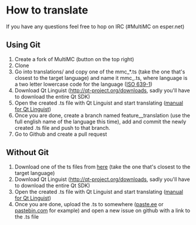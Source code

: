 # How to translate

If you have any questions feel free to hop on IRC (#MultiMC on esper.net)

## Using Git

1. Create a fork of MultiMC (button on the top right)
2. Clone
3. Go into translations/ and copy one of the mmc_*.ts (take the one that's closest to the target language) and name it mmc_<language>.ts, where language is a two letter lowercase code for the language ([ISO 639-1](http://www.loc.gov/standards/iso639-2/php/English_list.php))
4. Download Qt Linguist (http://qt-project.org/downloads, sadly you'll have to download the entire Qt SDK)
5. Open the created .ts file with Qt Linguist and start translating ([manual for Qt Linguist](http://qt-project.org/doc/qt-5/linguist-translators.html))
6. Once you are done, create a branch named feature_<language>_translation (use the full english name of the language this time), add and commit the newly created .ts file and push to that branch.
7. Go to Github and create a pull request

## Without Git

1. Download one of the ts files from [here](https://github.com/MultiMC/MultiMC5/tree/develop/translations) (take the one that's closest to the target language)
2. Download Qt Linguist (http://qt-project.org/downloads, sadly you'll have to download the entire Qt SDK)
3. Open the created .ts file with Qt Linguist and start translating ([manual for Qt Linguist](http://qt-project.org/doc/qt-5/linguist-translators.html))
4. Once you are done, upload the .ts to somewhere ([paste.ee](http://paste.ee) or [pastebin.com](http://pastebin.com) for example) and open a new issue on github with a link to the .ts file